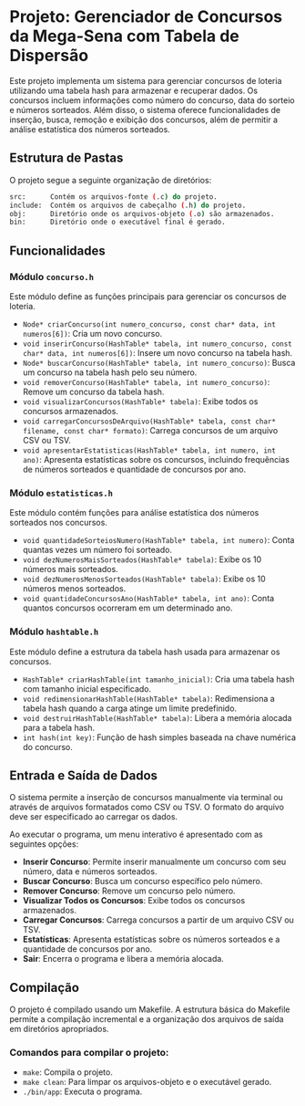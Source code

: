 # Projeto: Gerenciador de Concursos da Mega-Sena com Tabela de Dispersão

Este projeto implementa um sistema para gerenciar concursos de loteria utilizando uma tabela hash para armazenar e recuperar dados. Os concursos incluem informações como número do concurso, data do sorteio e números sorteados. Além disso, o sistema oferece funcionalidades de inserção, busca, remoção e exibição dos concursos, além de permitir a análise estatística dos números sorteados.

## Estrutura de Pastas

O projeto segue a seguinte organização de diretórios:

```bash
src:      Contém os arquivos-fonte (.c) do projeto.
include:  Contém os arquivos de cabeçalho (.h) do projeto.
obj:      Diretório onde os arquivos-objeto (.o) são armazenados.
bin:      Diretório onde o executável final é gerado.
```

## Funcionalidades

### Módulo `concurso.h`

Este módulo define as funções principais para gerenciar os concursos de loteria.

- `Node* criarConcurso(int numero_concurso, const char* data, int numeros[6])`: Cria um novo concurso.
- `void inserirConcurso(HashTable* tabela, int numero_concurso, const char* data, int numeros[6])`: Insere um novo concurso na tabela hash.
- `Node* buscarConcurso(HashTable* tabela, int numero_concurso)`: Busca um concurso na tabela hash pelo seu número.
- `void removerConcurso(HashTable* tabela, int numero_concurso)`: Remove um concurso da tabela hash.
- `void visualizarConcursos(HashTable* tabela)`: Exibe todos os concursos armazenados.
- `void carregarConcursosDeArquivo(HashTable* tabela, const char* filename, const char* formato)`: Carrega concursos de um arquivo CSV ou TSV.
- `void apresentarEstatisticas(HashTable* tabela, int numero, int ano)`: Apresenta estatísticas sobre os concursos, incluindo frequências de números sorteados e quantidade de concursos por ano.

### Módulo `estatisticas.h`

Este módulo contém funções para análise estatística dos números sorteados nos concursos.

- `void quantidadeSorteiosNumero(HashTable* tabela, int numero)`: Conta quantas vezes um número foi sorteado.
- `void dezNumerosMaisSorteados(HashTable* tabela)`: Exibe os 10 números mais sorteados.
- `void dezNumerosMenosSorteados(HashTable* tabela)`: Exibe os 10 números menos sorteados.
- `void quantidadeConcursosAno(HashTable* tabela, int ano)`: Conta quantos concursos ocorreram em um determinado ano.

### Módulo `hashtable.h`

Este módulo define a estrutura da tabela hash usada para armazenar os concursos.

- `HashTable* criarHashTable(int tamanho_inicial)`: Cria uma tabela hash com tamanho inicial especificado.
- `void redimensionarHashTable(HashTable* tabela)`: Redimensiona a tabela hash quando a carga atinge um limite predefinido.
- `void destruirHashTable(HashTable* tabela)`: Libera a memória alocada para a tabela hash.
- `int hash(int key)`: Função de hash simples baseada na chave numérica do concurso.

## Entrada e Saída de Dados

O sistema permite a inserção de concursos manualmente via terminal ou através de arquivos formatados como CSV ou TSV. O formato do arquivo deve ser especificado ao carregar os dados.

Ao executar o programa, um menu interativo é apresentado com as seguintes opções:

- **Inserir Concurso**: Permite inserir manualmente um concurso com seu número, data e números sorteados.
- **Buscar Concurso**: Busca um concurso específico pelo número.
- **Remover Concurso**: Remove um concurso pelo número.
- **Visualizar Todos os Concursos**: Exibe todos os concursos armazenados.
- **Carregar Concursos**: Carrega concursos a partir de um arquivo CSV ou TSV.
- **Estatísticas**: Apresenta estatísticas sobre os números sorteados e a quantidade de concursos por ano.
- **Sair**: Encerra o programa e libera a memória alocada.

## Compilação

O projeto é compilado usando um Makefile. A estrutura básica do Makefile permite a compilação incremental e a organização dos arquivos de saída em diretórios apropriados.

### Comandos para compilar o projeto:

- `make`: Compila o projeto.
- `make clean`: Para limpar os arquivos-objeto e o executável gerado.
- `./bin/app`: Executa o programa.
